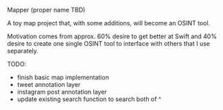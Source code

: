 Mapper (proper name TBD)

A toy map project that, with some additions, will become an OSINT tool.

Motivation comes from approx. 60% desire to get better at Swift and 40% desire to create one single OSINT tool to interface with others that I use separately.

TODO: 

- finish basic map implementation
- tweet annotation layer
- instagram post annotation layer
- update existing search function to search both of ^